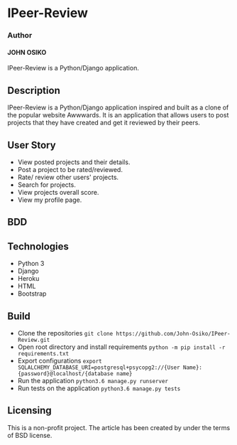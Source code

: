 # IPeer-Review

###  Author
#### JOHN OSIKO
IPeer-Review is a Python/Django application.

## Description
IPeer-Review is a Python/Django application inspired and built as a clone of the popular website Awwwards. It is an application that allows users to post projects that they have created and get it reviewed by their peers.


## User Story
* View posted projects and their details.
* Post a project to be rated/reviewed.
* Rate/ review other users' projects.
* Search for projects.
* View projects overall score.
* View my profile page.

## BDD

## Technologies

* Python 3
* Django
* Heroku
* HTML
* Bootstrap

## Build
* Clone the repositories
    `git clone https://github.com/John-Osiko/IPeer-Review.git`
* Open root directory and install requirements
    `python -m pip install -r requirements.txt`
* Export configurations
    `export SQLALCHEMY_DATABASE_URI=postgresql+psycopg2://{User Name}:{password}@localhost/{database name}`
* Run the application
    `python3.6 manage.py runserver`
* Run tests on the application
    `python3.6 manage.py tests`

## Licensing
This is a non-profit project. The article has been created by under the terms of BSD license.